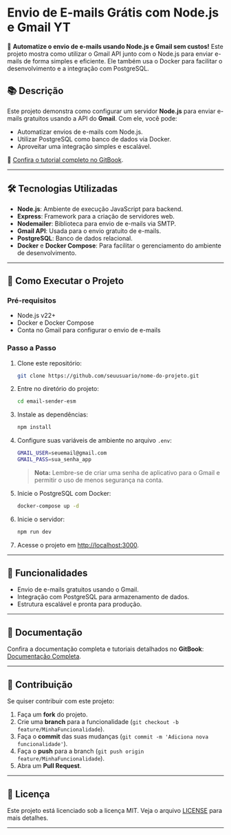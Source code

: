 # Envio de E-mails Grátis com Node.js e Gmail YT

🚀 **Automatize o envio de e-mails usando Node.js e Gmail sem custos!** Este projeto mostra como utilizar o Gmail API junto com o Node.js para enviar e-mails de forma simples e eficiente. Ele também usa o Docker para facilitar o desenvolvimento e a integração com PostgreSQL.

## 📚 Descrição

Este projeto demonstra como configurar um servidor **Node.js** para enviar e-mails gratuitos usando a API do **Gmail**. Com ele, você pode:
- Automatizar envios de e-mails com Node.js.
- Utilizar PostgreSQL como banco de dados via Docker.
- Aproveitar uma integração simples e escalável.

🔗 [Confira o tutorial completo no GitBook](https://fabios-organization-8.gitbook.io/fabio-yt-email-sender-esm).

---

## 🛠️ Tecnologias Utilizadas

- **Node.js**: Ambiente de execução JavaScript para backend.
- **Express**: Framework para a criação de servidores web.
- **Nodemailer**: Biblioteca para envio de e-mails via SMTP.
- **Gmail API**: Usada para o envio gratuito de e-mails.
- **PostgreSQL**: Banco de dados relacional.
- **Docker** e **Docker Compose**: Para facilitar o gerenciamento do ambiente de desenvolvimento.

---

## 🚀 Como Executar o Projeto

### Pré-requisitos

- Node.js v22+
- Docker e Docker Compose
- Conta no Gmail para configurar o envio de e-mails

### Passo a Passo

1. Clone este repositório:
   ```bash
   git clone https://github.com/seuusuario/nome-do-projeto.git
   ```

2. Entre no diretório do projeto:
   ```bash
   cd email-sender-esm
   ```

3. Instale as dependências:
   ```bash
   npm install
   ```

4. Configure suas variáveis de ambiente no arquivo `.env`:
   ```bash
   GMAIL_USER=seuemail@gmail.com
   GMAIL_PASS=sua_senha_app
   ```

   > **Nota:** Lembre-se de criar uma senha de aplicativo para o Gmail e permitir o uso de menos segurança na conta.

5. Inicie o PostgreSQL com Docker:
   ```bash
   docker-compose up -d
   ```

6. Inicie o servidor:
   ```bash
   npm run dev
   ```

7. Acesse o projeto em [http://localhost:3000](http://localhost:3000).

---

## 🎯 Funcionalidades

- Envio de e-mails gratuitos usando o Gmail.
- Integração com PostgreSQL para armazenamento de dados.
- Estrutura escalável e pronta para produção.

---

## 📝 Documentação

Confira a documentação completa e tutoriais detalhados no **GitBook**: [Documentação Completa](https://seulink.com).

---

## 🤝 Contribuição

Se quiser contribuir com este projeto:
1. Faça um **fork** do projeto.
2. Crie uma **branch** para a funcionalidade (`git checkout -b feature/MinhaFuncionalidade`).
3. Faça o **commit** das suas mudanças (`git commit -m 'Adiciona nova funcionalidade'`).
4. Faça o **push** para a branch (`git push origin feature/MinhaFuncionalidade`).
5. Abra um **Pull Request**.

---

## 📄 Licença

Este projeto está licenciado sob a licença MIT. Veja o arquivo [LICENSE](LICENSE) para mais detalhes.

---
